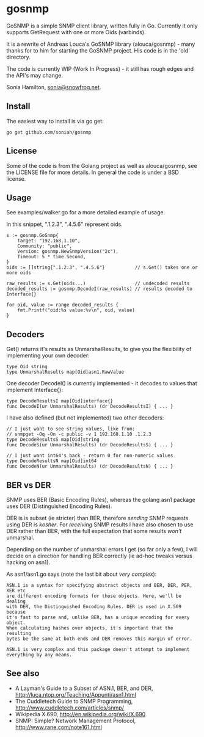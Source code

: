 gosnmp
======

GoSNMP is a simple SNMP client library, written fully in Go. Currently
it only supports GetRequest with one or more Oids (varbinds).

It is a rewrite of Andreas Louca's GoSNMP library (alouca/gosnmp) - many
thanks for to him for starting the GoSNMP project. His code is in the
'old' directory.

The code is currently WIP (Work In Progress) - it still has rough edges
and the API's may change.

Sonia Hamilton, sonia@snowfrog.net.

Install
-------

The easiest way to install is via go get:

    go get github.com/soniah/gosnmp

License
-------

Some of the code is from the Golang project as well as alouca/gosnmp,
see the LICENSE file for more details. In general the code is under a
BSD license.

Usage
-----

See examples/walker.go for a more detailed example of usage.

In this snippet, ".1.2.3", ".4.5.6" represent oids.

	s := gosnmp.GoSnmp{
        Target: "192.168.1.10",
        Community: "public",
        Version: gosnmp.NewSnmpVersion("2c"),
        Timeout: 5 * time.Second,
    }
    oids := []string{".1.2.3", ".4.5.6"}           // s.Get() takes one or more oids

    raw_results := s.Get(oids...)                  // undecoded results
    decoded_results := gosnmp.DecodeI(raw_results) // results decoded to Interface{}

    for oid, value := range decoded_results {
        fmt.Printf("oid:%s value:%v\n", oid, value)
    }

Decoders
--------

Get() returns it's results as UnmarshalResults, to give you the
flexibility of implementing your own decoder:

    type Oid string
    type UnmarshalResults map[Oid]asn1.RawValue

One decoder DecodeI() is currently implemented - it decodes to values
that implement Interface{}:

    type DecodeResultsI map[Oid]interface{}
    func DecodeI(ur UnmarshalResults) (dr DecodeResultsI) { ... }

I have also defined (but not implemented) two other decoders:

    // I just want to see string values, like from:
    // snmpget -Oq -On -c public -v 1 192.168.1.10 .1.2.3
    type DecodeResultsS map[Oid]string
    func DecodeS(ur UnmarshalResults) (dr DecodeResultsS) { ... }

    // I just want int64's back - return 0 for non-numeric values
    type DecodeResultsN map[Oid]int64
    func DecodeN(ur UnmarshalResults) (dr DecodeResultsN) { ... }

BER vs DER
----------

SNMP uses BER (Basic Encoding Rules), whereas the golang asn1 package
uses DER (Distinguished Encoding Rules).

DER is is subset (ie stricter) than BER, therefore *sending* SNMP
requests using DER is _kosher_. For *receiving* SNMP results I have
also chosen to use DER rather than BER, with the full expectation that
some results *won't* unmarshal.

Depending on the number of unmarshal errors I get (so far only a
few), I will decide on a direction for handling BER correctly (ie ad-hoc
tweaks versus hacking on asn1).

As asn1/asn1.go says (note the last bit about _very complex_):

    ASN.1 is a syntax for specifying abstract objects and BER, DER, PER, XER etc
    are different encoding formats for those objects. Here, we'll be dealing
    with DER, the Distinguished Encoding Rules. DER is used in X.509 because
    it's fast to parse and, unlike BER, has a unique encoding for every object.
    When calculating hashes over objects, it's important that the resulting
    bytes be the same at both ends and DER removes this margin of error.

    ASN.1 is very complex and this package doesn't attempt to implement
    everything by any means.

See also
--------

* A Layman's Guide to a Subset of ASN.1, BER, and DER, http://luca.ntop.org/Teaching/Appunti/asn1.html
* The Cuddletech Guide to SNMP Programming, http://www.cuddletech.com/articles/snmp/
* Wikipedia X.690, http://en.wikipedia.org/wiki/X.690
* SNMP: Simple? Network Management Protocol, http://www.rane.com/note161.html
